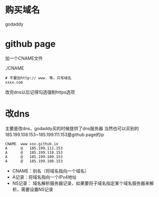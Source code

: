 # 购买域名
godaddy

# github page
加一个CNAME文件

./CNAME
```
# 不要加http:// www. 等，只写域名
xxxx.com
```

改完dns以后记得勾选强制https选项

# 改dns
主要是改dns，godaddy买的时候提供了dns服务器
当然也可以买别的
185.199.108.153~185.199.111.153是github page的ip

```
CNAME  www xxx.github.io
A      @   185.199.111.153
A      @   185.199.110.153
A      @   185.199.109.153
A      @   185.199.108.153
```
- CNAME：别名（将域名指向一个域名）
- A记录：将域名指向一个IPv4地址
- NS记录： 域名解析服务器记录，如果要将子域名指定某个域名服务器来解析，需要设置NS记录